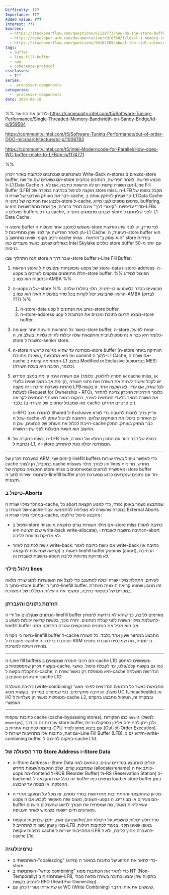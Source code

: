 ```yaml
---
Difficulty: ???
Importance: ???
Added value: ???
Interest: ???
Sources:
  - https://stackoverflow.com/questions/61129773/how-do-the-store-buffer-and-line-fill-buffer-interact-with-each-other
  - https://developer.arm.com/documentation/ddi0360/f/level-1-memory-system/about-the-level-1-data-side-memory-system/linefill-buffers
  - https://stackoverflow.com/questions/56187269/about-the-ridl-vulnerabilities-and-the-replaying-of-loads
tags:
  - buffer
  - line-fill-buffer
  - cpu
  - coherence-protocol
cssclasses:
  - ???
series:
  -  processor-components
categories:
  -  processor-components
date: 2024-08-18
---
```



%%
לבדוק את התיעוד:
https://community.intel.com/t5/Software-Tuning-Performance/Single-Threaded-Memory-Bandwidth-on-Sandy-Bridge/td-p/959584

https://community.intel.com/t5/Software-Tuning-Performance/out-of-order-OOO-microarchitecture/td-p/1008783

https://community.intel.com/t5/Intel-Moderncode-for-Parallel/How-does-WC-buffer-relate-to-LFB/m-p/1174771

%%

כשהנתונים שנכתבים לכתובת באזור זיכרון Write-Back ה-stores נמצאים ב-store buffer, הם נשארים שם עד שה-store מבצע פרישה. לאחר הפרישה, הנתונים נכתבים ל-L1 Data Cache אם השורה קיימת ויש לה הרשאת כתיבה. אם לא, ה-Line Fill Buffer (LFB) מוקצה לטיפול בכתיבה במקרה של store miss. ה-LFB מקבל בסופו של דבר את העותק העדכני של שורת ה-cache, כך שניתן להתקין אותה ב-L1 Data Cache ולבצע את הכתיבה של נתוני ה-store ל-cache. פרטים נוספים לגבי מיזוג, buffering, סדרי עדיפויות ו"קיצורי דרך" אינם תמיד ברורים, אך אחת מהפרשנויות היא ש-LFBs פועלים כ-buffers בגודל cache, שבהם מתמזגים נתוני ה-store לפני שליחתם ל-L1 Data Cache.

ה-store buffer משמש למעקב אחר פעולות ה-store לפי סדרן, הן לפני שהן פורשות והן לאחר הפרישה אך לפני שהן מתחייבות ל-L1 Cache. רעיונית, ה-store buffer הוא רכיב מקומי שאינו מתחשב ב-cache miss . הוא עוסק ב"הוראות" store בודדות בגודלים שונים, כאשר מעבדים כמו Intel Skylake כוללים store buffer עם יותר מ-50 כניסות.

הנה התהליך שבו store עובר דרך ה-store buffer ו-Line Fill Buffer:

1. הוראות store מפוענחות ומפוצלות ל-uops של store-data ו-store-address. ה-uops הללו מתוזמנים ומוקצים לערכים ב-store buffer.  %% הפיצול למידע וכתובות הוא כמו ב-AMBA %%

2. ה-uops של ה-store מבוצעים בסדר כלשהו או בו-זמנית, תלוי בתלות שלהם.
%% הרעיון שהביצוע יכול לקרות בכל סדר בפעולות האלו הוא כמו ב-AMBA (לבדוק ???) %%
    1. ה-store-data uop כותב את הנתונים ל-store buffer.
    2. ה-store-address uop מבצע תרגום כתובת ומכניס את הכתובת ל-store buffer.
3. כאשר כל ההוראות הישנות יותר יצאו מה-store buffer, ה-store יוצאת לפועל, כלומר היא כבר אינה ספקולטיבית והתוצאות שלה יכולות להיות גלויות. בשלב זה, ה-store נחשבת ל-senior store.

4. ה-store ממתינה עד שהיא מגיעה לראש ה-store buffer (ה-store הוותיקה ביותר שאינה מחויבת), ואז היא מתבצעת commit לתוך ה-L1 Cache, אם שורת ה-cache המתאימה קיימת ב-L1 במצב Modified או Exclusive בפרוטוקול MESI (כלומר, הליבה היא בעלת השורה).

5. אם השורה אינה קיימת במצב הנדרש (או חסרה לחלוטין, כלומר cache miss, או קיימת אך במצב שאינו בלעדי), יש לקבל אישור לשנות את השורה ואת נתוני השורה מהתת-מערכת הזיכרון: זה מקצה LFB לכל שורה, אם עדיין לא הוקצה אחד. זו בקשה לבעלות (Request for Ownership - RFO), כלומר היררכיית הזיכרון צריכה להחזיר את השורה במצב בלעדי המתאים לשינוי, במקום במצב משותף המתאים לקריאה בלבד (מה שמבטל עותקים של השורה ב-cache-ים פרטיים אחרים).
	
	ה-RFO להמרת מצב Shared ל-Exclusive עדיין צריך לחכות לתגובה כדי לוודא שכל ה-cache-ים האחרים ביטלו את העותקים שלהם. התגובה לביטול עותק לא חייבת לכלול את העותק של הנתונים, שכן ה-cache כבר מחזיק בעותק. החלק החשוב הוא השגת הבעלות לפני שינוי השורה.

6. במקרה של miss, ה-LFB בסופו של דבר חוזר עם התוכן המלא של השורה, אשר נכתבת ל-L1, וה-store הממתינה יכולה כעת להתחייב.

---


במערכת זיכרון של ARM, קיימים שני linefill buffers כדי לאפשר טיפול בשתי שורות cache במקביל, הן לצורך cache misses והן לצורך מילוי lines מחדש. מדיניות ההקצאה במקרה של store miss מאפשרת לנתונים שמאוחסנים ב-store buffer להתמזג ישירות לתוך ה-linefill buffer יחד עם נתונים שנקראים כרגע ממערכת זיכרון חיצונית.

### טיפול ב-Aborts

במהלך מילוי שורת ה-cache, כל abort שמתבצע נשמר באופן נפרד, כדי למנוע הקצאה של השורה ב-cache במקרה שהשורה לא מצליחה להתממש. עבור External Aborts במהלך מילוי שורת ה-cache, מתבצע טיפול כדלקמן:

- טיפול ב-store miss: אם מילוי השורות נגרם כתוצאה מ-store miss (כתיבה לאזור שבו השיטה היא write-back write-allocate), הכתיבה נחשבת לאובדת ו-abort לא מדויקת מדווחת לליבה.

- גישה לכתיבה לאזור write-back: אם גישת כתיבה לאזור write-back (כתיבה או קריאה שמיועדת להקצאה) פוגעת ב-linefill buffer שהופסק (abort), הכתיבה נחשבת לאובדת וה-abort לא מדויקת מדווחת לליבה.


### ניהול מילוי lines

לעיתים, התחלת מילוי שורה יכולה להתעכב כדי לנצל את האפשרות למזג שורה מלאה מתוך ה-store buffer לתוך ה-linefill buffer. זהו מנגנון שמונע קריאה חיצונית מיותרת במקרים של פספוסי כתיבה, ומשפר את היעילות הכוללת של המערכת.

### הזרמת נתונים והעברתן

הנתונים שנקלטים על ידי ה-linefill buffer מוזרמים לליבה, כך שהיא לא נדרשת להמתין להשלמת מילוי השורה לפני קבלת הנתונים. יתרה מכך, בקשות קריאה יכולות לפגוע ב-linefill buffer אם הוא מכיל את הנתונים המבוקשים שטרם התרוקנו ממנו.

נראה כי ניקוז ה-linefill buffer ל-cache מתבצע במחזור שעון אחד בלבד. כל השורה מועברת ל-cache ונכתבת בזיכרון ה-RAM בו-זמנית, מה שמבטיח העברת נתונים מהירה ויעילה למערכת.

---


ה-Line fill buffers הם רכיבי חומרה שנמצאים ב-cache L1D ומשמשים לאחסון בקשות זיכרון שמפספסות ב-cache, כמו גם בקשות קלט/פלט, עד לקבלת טיפול. כאשר מתקבלת בקשה ל-cache, היא מטופלת רק כאשר שורת ה-cache הנדרשת הושלמה והנתונים טוענים ב-cache L1D.

כתיבה משולבת (write-combining) מתבצעת כאשר כל התנאים הנדרשים לפינוי מאגר משלב הכתיבה מתקיימים, כפי שמפורט במדריך. בקשות מסוג UC (Uncacheable) או I/O מטופלות כאשר הן נשלחות ל-cache L2, ובמקרה זה, הטיפול מתבצע בהקדם האפשרי.



---

כתיבות עוקפות cache (cache-bypassing stores), כמו הפקודות `movnt` (למשל `movntps`), עוברות גם הן דרך store buffer, ולכן ניתן להתייחס אליהן כספקולטיביות בדומה לכתיבות אחרות ב-CPU עם ביצוע מחוץ לסדר (Out-of-Order Execution). עם זאת, כתיבות אלו מתחייבות ישירות ל-Line Fill Buffer (LFB), הידוע גם כ-write-combining buffer, במקום להיכנס ל-cache L1d.

### סדר הפעולה של Store Address ו-Store Data

- ה-Store Address ו-Store Data יכולים להתבצע בסדרים שונים, בהתאם למה שמתבצע קודם. שלב ההקצאה/שמות מחדש (allocate/rename) כותב את ה-uops מה-frontend ל-ROB (Reorder Buffer) ול-RS (Reservation Station) ב-backend. זה כולל את ההקצאה ל-buffer מתאים כמו load או store buffer בזמן ההנפקה, או מצפה עד שיבוצע.

- מכיוון שההקצאה וההתחייבות מתרחשות בסדר מסוים, זה מקל על המעקב אחרי ה-uops השונים, משום שזה מאפשר לקבוע אם ה-uops הם צעירים או מבוגרים. ה-buffer עשוי להיות מעגלי, מה שמפחית את הצורך לדאוג שהערכים הישנים והארוכים חיים יישארו בשימוש לאחר העטיפה.

- עם זאת, ייתכן שכתיבות עוקפות cache/סדר חלש יכולות להשפיע על היכולת הזו, מכיוון שהן עשויות להתחייב ל-LFB באופן שאינו תקני. בניגוד לכתיבות רגילות, כתיבות עוקפות cache מתחייבות ישירות ל-LFB להעברה מחוץ לליבה, ולא ל-cache L1d.

### טרמינולוגיה

- השתמשתי ב-"coalescing" (מיזוג) כדי לתאר את המיזוג של כתיבות במאגר ה-store.
- השתמשתי ב-"write combining" כדי לתאר את הכתיבות מסוג NT (Non-Temporally) שמתמזגות ב-LFB, בתקווה שהן יבצעו כתיבה בשורה מלאה מבלי להנפיק בקשות RFO (Read For Ownership).
- או שתיארתי אזורי זיכרון עם WC (Write Combining) שעושים את אותו הדבר.